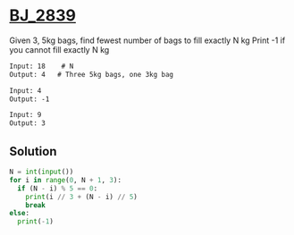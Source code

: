 # [BJ_2839](https://acmicpc.net/problem/2839)

Given 3, 5kg bags, find fewest number of bags to fill exactly N kg
Print -1 if you cannot fill exactly N kg

```txt
Input: 18    # N
Output: 4   # Three 5kg bags, one 3kg bag

Input: 4
Output: -1

Input: 9
Output: 3
```

## Solution

```py
N = int(input())
for i in range(0, N + 1, 3):
  if (N - i) % 5 == 0:
    print(i // 3 + (N - i) // 5)
    break
else:
  print(-1)
```
